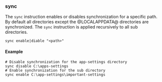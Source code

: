 ### sync

The `sync` instruction enables or disables synchronization for a specific path.
By default all directories except the @LOCALAPPDATA@ directories are synchronized.
The `sync` instruction is applied recursively to all sub directories.

```
sync enable|diable "<path>"
```

#### Example
```
# Disable synchronization for the app-settings directory
sync disable C:\apps-settings
# Enable synchronization for the sub directory
sync enable C:\app-settings\important-settings
```
